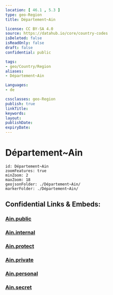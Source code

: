 ```yaml
---
location: [ 46.1 , 5.3 ] 
type: geo-Region
title: Département~Ain

license: CC BY-SA 4.0
source: https://datahub.io/core/country-codes
isDeleted: false
isReadOnly: false
draft: false
confidential: public

tags:
- geo/Country/Region
aliases:
- Département~Ain

Languages:
- de

cssclasses: geo-Region
publish: true
linkTitle: 
keywords: 
layout: 
publishDate: 
expiryDate: 
---
```


# Département~Ain

```leaflet
id: Département~Ain
zoomFeatures: true 
minZoom: 2 
maxZoom: 18
geojsonFolder: ./Département~Ain/
markerFolder: ./Département~Ain/
```


## Confidential Links & Embeds: 

### [Ain.public](/_public/\Earth\Continent\Europe\Europe~West\France\regions~France\Auvergne-Rhône-Alpes\departments~Auvergne-Rhône-AlpesAin.public.md) 

### [Ain.internal](/_internal/\Earth\Continent\Europe\Europe~West\France\regions~France\Auvergne-Rhône-Alpes\departments~Auvergne-Rhône-AlpesAin.internal.md) 

### [Ain.protect](/_protect/\Earth\Continent\Europe\Europe~West\France\regions~France\Auvergne-Rhône-Alpes\departments~Auvergne-Rhône-AlpesAin.protect.md) 

### [Ain.private](/_private/\Earth\Continent\Europe\Europe~West\France\regions~France\Auvergne-Rhône-Alpes\departments~Auvergne-Rhône-AlpesAin.private.md) 

### [Ain.personal](/_personal/\Earth\Continent\Europe\Europe~West\France\regions~France\Auvergne-Rhône-Alpes\departments~Auvergne-Rhône-AlpesAin.personal.md) 

### [Ain.secret](/_secret/\Earth\Continent\Europe\Europe~West\France\regions~France\Auvergne-Rhône-Alpes\departments~Auvergne-Rhône-AlpesAin.secret.md)

